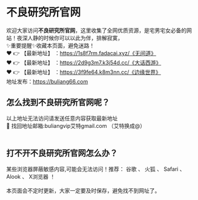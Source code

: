 # 不良研究所官网<br>
欢迎大家访问**不良研究所官网**，这里收集了全网优质资源，是宅男宅女必备的网站！夜深人静的时候你可以以此为伴，排解寂寞，<br>
✨重要提醒✨收藏本页面，避免迷路！<br>
❤️ 👉 【最新地址】 ：https://1s8f7rm.fadacai.xyz/《无间道》<br>
❤️ 👉 【最新地址】 ：https://2d9g3m7.k3j54d.cc/《大话西游》<br>
❤️ 👉 【最新地址】 ：https://3f9fe64.k8m3nn.cc/《边缘世界》<br>
地址发布：https://buliang66.com<br>
## 怎么找到**不良研究所官网**呢？<br>
以上地址无法访问请发送任意内容获取最新地址<br>
📧 找回地址邮箱:buliangvip艾特gmail.com （艾特换成@）<br><br>
## 打不开**不良研究所官网**怎么办？
某些浏览器屏蔽敏感内容,可能会无法访问！推荐： 谷歌 、 火狐 、 Safari 、 Alook 、 X浏览器 ！<br><br>
本页面会不定时更新，大家一定要及时保存，避免找不到网址了。








